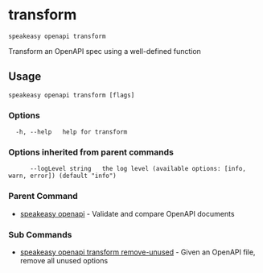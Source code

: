 # transform  
`speakeasy openapi transform`  


Transform an OpenAPI spec using a well-defined function  

## Usage

```
speakeasy openapi transform [flags]
```

### Options

```
  -h, --help   help for transform
```

### Options inherited from parent commands

```
      --logLevel string   the log level (available options: [info, warn, error]) (default "info")
```

### Parent Command

* [speakeasy openapi](../README.md)	 - Validate and compare OpenAPI documents
### Sub Commands

* [speakeasy openapi transform remove-unused](remove-unused.md)	 - Given an OpenAPI file, remove all unused options
